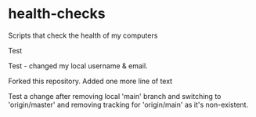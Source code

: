 # health-checks
Scripts that check the health of my computers

Test


Test - changed my local username & email.

Forked this repository. Added one more line of text

Test a change after removing local 'main' branch and switching to 'origin/master' and removing tracking for 'origin/main' as it's non-existent.

